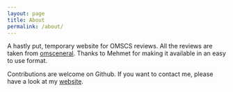 ```yaml
---
layout: page
title: About
permalink: /about/
---
```

A hastly put, temporary website for OMSCS reviews. All the reviews are taken from [omsceneral](https://omscentral.com/courses). Thanks to Mehmet for making it available  in an easy to use format.

Contributions are welcome on Github. If you want to contact me, please have a look at my [website](https://awaisrauf.github.io/).
